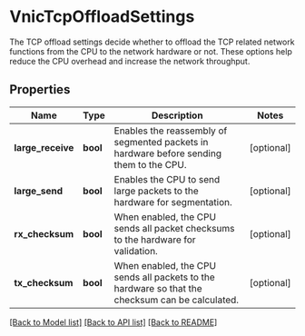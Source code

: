 # VnicTcpOffloadSettings

The TCP offload settings decide whether to offload the TCP related network functions from the CPU to the network hardware or not. These options help reduce the CPU overhead and increase the network throughput. 
## Properties
Name | Type | Description | Notes
------------ | ------------- | ------------- | -------------
**large_receive** | **bool** | Enables the reassembly of segmented packets in hardware before sending them to the CPU.   | [optional] 
**large_send** | **bool** | Enables the CPU to send large packets to the hardware for segmentation.   | [optional] 
**rx_checksum** | **bool** | When enabled, the CPU sends all packet checksums to the hardware for validation.   | [optional] 
**tx_checksum** | **bool** | When enabled, the CPU sends all packets to the hardware so that the checksum can be calculated.    | [optional] 

[[Back to Model list]](../README.md#documentation-for-models) [[Back to API list]](../README.md#documentation-for-api-endpoints) [[Back to README]](../README.md)


